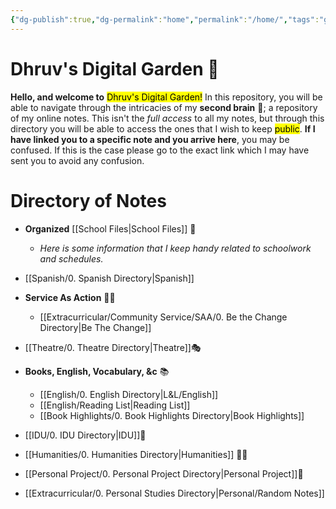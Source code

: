 ```yaml
---
{"dg-publish":true,"dg-permalink":"home","permalink":"/home/","tags":"gardenEntry","dgHomeLink":true,"dgPassFrontmatter":false,"dgShowLocalGraph":true}
---
```


# Dhruv's Digital Garden 🌱

**Hello, and welcome to** <mark class="Green">Dhruv's Digital Garden!</mark> 
In this repository, you will be able to navigate through the intricacies of my **second brain** 🧠; a repository of my online notes.
This isn't the *full access* to all my notes, but through this directory you will be able to access the ones that I wish to keep <mark class="Red">public</mark>. 
**If I have linked you to a specific note and you arrive here**, you may be confused. If this is the case please go to the exact link which I may have sent you to avoid any confusion.

# Directory of Notes
- **Organized** [[School Files|School Files]] 🏫
	- *Here is some information that I keep handy related to schoolwork and schedules.* 
-  [[Spanish/0. Spanish Directory|Spanish]]


-  **Service As Action** 👷‍♂️
	- [[Extracurricular/Community Service/SAA/0. Be the Change Directory|Be The Change]]
	
	
-   [[Theatre/0. Theatre Directory|Theatre]]🎭

- **Books, English, Vocabulary, &c** 📚
	- [[English/0. English Directory|L&L/English]]
	- [[English/Reading List|Reading List]]
	- [[Book Highlights/0. Book Highlights Directory|Book Highlights]]
	
- [[IDU/0. IDU Directory|IDU]]💭
- [[Humanities/0. Humanities Directory|Humanities]] 🙋‍♂️
- [[Personal Project/0. Personal Project Directory|Personal Project]]📝

- [[Extracurricular/0. Personal Studies Directory|Personal/Random Notes]]

